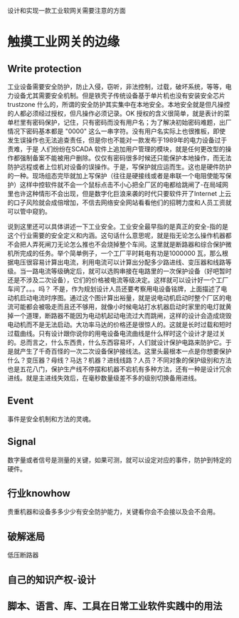 设计和实现一款工业软网关需要注意的方面

# 触摸工业网关的边缘 #


## Write protection ##
工业设备需要安全防护，防止入侵，窃听，非法控制，过载，破坏系统，等等，电力设备尤其需要安全机制。但是铁壳子传统设备基于单片机也没有安装安全芯片trustzone 什么的，所谓的安全防护其实集中在本地安全。本地安全就是但凡操控的人都必须经过授权，但凡操作必须记录。OK 授权的含义很简单，就是表计的菜单栏里有密码保护，记住，只有密码而没有用户名；为了解决初始密码难题，出厂情况下密码基本都是 "0000" 这么一串字符。没有用户名实际上也很推板，即使发生误操作也无法追查责任，但是你也不能对一款发布于1989年的电力设备过于责难，于是 人们纷纷在SCADA 软件上追加用户管理的模块，就是任何更改型的操作都强制备案不能被用户删除。仅仅有密码很多时候还只能保护本地操作，而无法防护远程或者上位机对设备的误操作。于是，写保护就应运而生。这也是硬件防护的一种。现场组态完毕就加上写保护（往往是硬接线或者是串联一个电阻使能写保护）这样中控软件就不会一个鼠标点击不小心把全厂区的电都给跳闸了-在局域网里也许这种情形不会出现，但是数字化巨浪来袭的时代只要软件开了Internet 上云的口子风险就会成倍增加，不信去网络安全网站看看他们的招聘力度和人员工资就可以管中窥豹。

说到这里还可以具体讲述一下工业安全。工业安全最早指的是真正的安全-指的是这个行业需要的安全定义和内涵。这句话什么意思呢，就是指无论怎么操作机器都不会把人弄死闸刀无论怎么推也不会烧掉整个车间。这里就是断路器和综合保护微机所完成的任务。举个简单例子，一个工厂平时耗电有功是1000000 瓦，那么根据电压很容易计算出电流，利用电流可以计算出分配多少路进线、变压器和线路等级。当一路电流等级确定后，就可以选购串接在电路里的一次保护设备（好吧暂时还是不涉及二次设备），它们的价格被电流等级决定。这样就可以设计好一个工厂车间了。。。吗？ 不是，作为规划设计人员还要考察用电设备铭牌，上面描述了电动机启动电流时序图。通过这个图计算出裕量，就是说电动机启动时整个厂区的电流可能都会被吸走而且还不够用，就像小时候电站打水机器启动时家里的电灯就黄掉一个道理，断路器不能因为电动机起动电流过大而跳闸，这样的设计会造成烧毁电动机而不是无法启动。大功率马达的价格还是很惊人的。这就是长时过载和短时过载曲线。只有设计跟你说你的用电设备电流曲线是什么样时这个设计才是过关的。总而言之，什么东西贵，什么东西容易坏，人们就设计保护电路来防护它。于是就产生了千奇百怪的一次二次设备保护接线法。这里头最根本一点是你想要保护什么？变压器？母线？马达？机器？进线线路？人员？不同对象的保护级别和方法也是五花八门，保护生产线不停摆和机器不宕机有多种方法，还有一种是设计冗余进线。就是主进线失效后，在毫秒数量级差不多的级别切换备用进线。

## Event ##
事件是安全机制和方法的灵魂。


## Signal ##
数字量或者信号是测量的关键，如果可测，就可以设定对应的事件，防护到特定的硬件。

## 行业knowhow ##
贵重机器和设备多多少少有安全防护能力，关键看你会不会接以及会不会用。

## 破解迷局 ##
低压断路器

## 自己的知识产权-设计 ##


## 脚本、语言、库、工具在日常工业软件实践中的用法 ##
